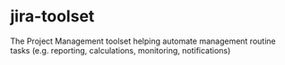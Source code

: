 # jira-toolset
The Project Management toolset helping automate management routine tasks (e.g. reporting, calculations, monitoring, notifications)
